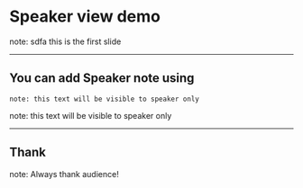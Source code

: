 # Speaker view demo

note: sdfa
this is the first slide

---

## You can add Speaker note using

```text
note: this text will be visible to speaker only
```

note: this text will be visible to speaker only

---

## Thank

note: Always thank audience!

